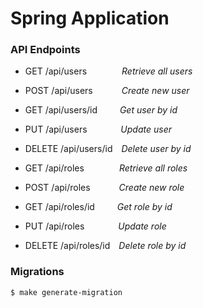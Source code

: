 # Spring Application

### API Endpoints
- GET /api/users&emsp;&emsp;&emsp;&emsp;_Retrieve all users_
- POST /api/users&emsp;&emsp;&emsp;&nbsp;_Create new user_
- GET /api/users/id&emsp;&emsp;&nbsp;&nbsp;_Get user by id_
- PUT /api/users&emsp;&emsp;&emsp;&nbsp;&nbsp;&nbsp;_Update user_
- DELETE /api/users/id&emsp;_Delete user by id_ 



- GET /api/roles&emsp;&emsp;&emsp;&emsp;_Retrieve all roles_
- POST /api/roles&emsp;&emsp;&emsp;&nbsp;_Create new role_
- GET /api/roles/id&emsp;&emsp;&nbsp;&nbsp;_Get role by id_
- PUT /api/roles&emsp;&emsp;&emsp;&nbsp;&nbsp;&nbsp;_Update role_
- DELETE /api/roles/id&emsp;_Delete role by id_ 

### Migrations
```shell script
$ make generate-migration 
```